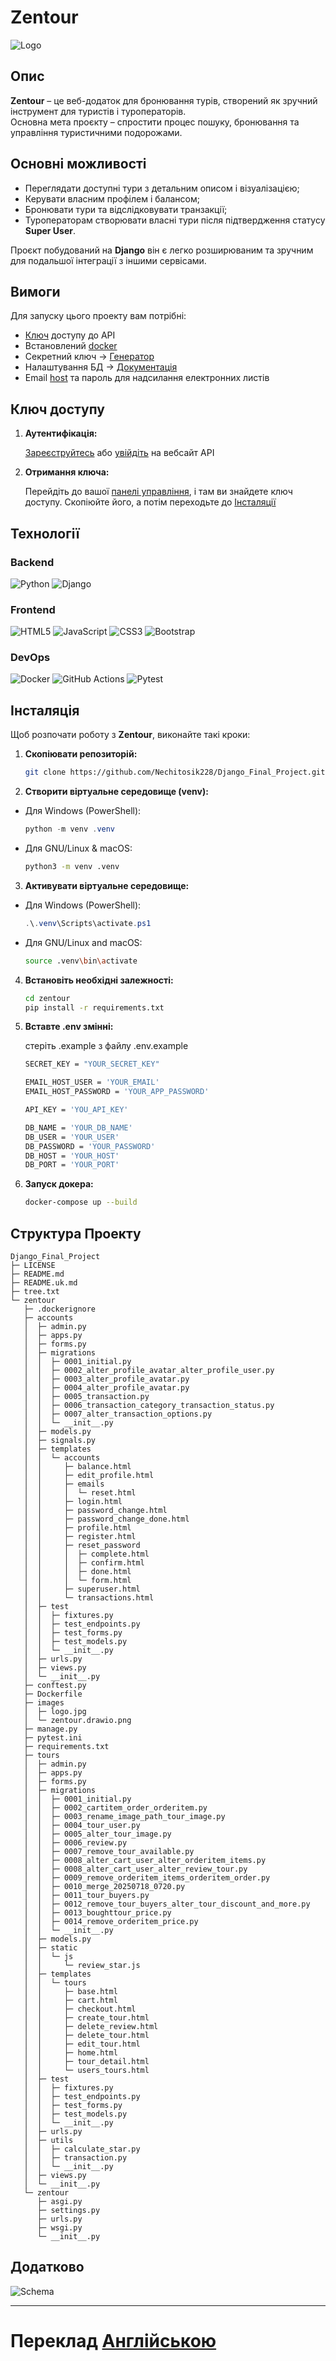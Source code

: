 # Zentour

![Logo](zentour/images/logo.jpg)

## Опис
**Zentour** – це веб-додаток для бронювання турів, створений як зручний інструмент для туристів і туроператорів.  
Основна мета проєкту – спростити процес пошуку, бронювання та управління туристичними подорожами.

## Основні можливості
- Переглядати доступні тури з детальним описом і візуалізацією;
- Керувати власним профілем і балансом;
- Бронювати тури та відслідковувати транзакції;
- Туроператорам створювати власні тури після підтвердження статусу **Super User**.

Проєкт побудований на **Django**  він є легко розширюваним та зручним для подальшої інтеграції з іншими сервісами.

## Вимоги
Для запуску цього проекту вам потрібні:
- [Ключ](#ключ-доступу) доступу до API
- Встановлений [docker](https://docs.docker.com/)
- Секретний ключ -> [Генератор](https://djecrety.ir/)
- Налаштування БД -> [Документація](https://docs.djangoproject.com/en/5.2/ref/databases/#id13)
- Email [host](#email-host) та пароль для надсилання електронних листів

## Ключ доступу
1. **Аутентифікація:**

    [Зареєструйтесь](https://mailboxlayer.com/signup?plan=797&billing=yearly) або [увійдіть](https://mailboxlayer.com/login) на вебсайт API

2. **Отримання ключа:**

    Перейдіть до вашої [панелі управління](https://mailboxlayer.com/dashboard), і там ви знайдете ключ доступу. Скопіюйте його, а потім переходьте до [Інсталяції](#інсталяція)

## Технології

### Backend

![Python](https://img.shields.io/badge/Python-3776AB?style=for-the-badge&logo=python&logoColor=white)
![Django](https://img.shields.io/badge/Django-092E20?style=for-the-badge&logo=django&logoColor=white)

### Frontend

![HTML5](https://img.shields.io/badge/HTML5-E34F26?style=for-the-badge&logo=html5&logoColor=white)
![JavaScript](https://img.shields.io/badge/JavaScript-F7DF1E?style=for-the-badge&logo=javascript&logoColor=black)
![CSS3](https://img.shields.io/badge/CSS3-1572B6?style=for-the-badge&logo=css3&logoColor=white)
![Bootstrap](https://img.shields.io/badge/Bootstrap-7952B3?style=for-the-badge&logo=bootstrap&logoColor=white)

### DevOps

![Docker](https://img.shields.io/badge/Docker-2496ED?style=for-the-badge&logo=docker&logoColor=white)
![GitHub Actions](https://img.shields.io/badge/GitHub%20Actions-2088FF?style=for-the-badge&logo=githubactions&logoColor=white)
![Pytest](https://img.shields.io/badge/Pytest-0A9EDC?style=for-the-badge&logo=pytest&logoColor=white)
## Інсталяція
Щоб розпочати роботу з **Zentour**, виконайте такі кроки:

1. **Скопіювати репозиторій:**

    ```bash
    git clone https://github.com/Nechitosik228/Django_Final_Project.git
    ```
2. **Створити віртуальне середовище (venv):**

+ Для Windows (PowerShell):
    ```powershell
    python -m venv .venv
    ```
+ Для GNU/Linux & macOS:
    ```bash
    python3 -m venv .venv
    ```
3. **Активувати віртуальне середовище:**
+ Для Windows (PowerShell):
    ```powershell
    .\.venv\Scripts\activate.ps1    
    ```
+ Для GNU/Linux and macOS:
    ```bash
    source .venv\bin\activate
    ```
4. **Встановіть необхідні залежності:**
    ```bash
    cd zentour
    pip install -r requirements.txt 
    ```
5. **Вставте .env змінні:**

    стеріть .example з файлу .env.example
    ```bash
    SECRET_KEY = "YOUR_SECRET_KEY"

    EMAIL_HOST_USER = 'YOUR_EMAIL'
    EMAIL_HOST_PASSWORD = 'YOUR_APP_PASSWORD'

    API_KEY = 'YOU_API_KEY'

    DB_NAME = 'YOUR_DB_NAME'
    DB_USER = 'YOUR_USER'
    DB_PASSWORD = 'YOUR_PASSWORD'
    DB_HOST = 'YOUR_HOST'
    DB_PORT = 'YOUR_PORT'
    ```
6. **Запуск докера:**
    ```bash
    docker-compose up --build
    ```

## Структура Проекту
```
Django_Final_Project
├─ LICENSE
├─ README.md
├─ README.uk.md
├─ tree.txt
└─ zentour
   ├─ .dockerignore
   ├─ accounts
   │  ├─ admin.py
   │  ├─ apps.py
   │  ├─ forms.py
   │  ├─ migrations
   │  │  ├─ 0001_initial.py
   │  │  ├─ 0002_alter_profile_avatar_alter_profile_user.py
   │  │  ├─ 0003_alter_profile_avatar.py
   │  │  ├─ 0004_alter_profile_avatar.py
   │  │  ├─ 0005_transaction.py
   │  │  ├─ 0006_transaction_category_transaction_status.py
   │  │  ├─ 0007_alter_transaction_options.py
   │  │  └─ __init__.py
   │  ├─ models.py
   │  ├─ signals.py
   │  ├─ templates
   │  │  └─ accounts
   │  │     ├─ balance.html
   │  │     ├─ edit_profile.html
   │  │     ├─ emails
   │  │     │  └─ reset.html
   │  │     ├─ login.html
   │  │     ├─ password_change.html
   │  │     ├─ password_change_done.html
   │  │     ├─ profile.html
   │  │     ├─ register.html
   │  │     ├─ reset_password
   │  │     │  ├─ complete.html
   │  │     │  ├─ confirm.html
   │  │     │  ├─ done.html
   │  │     │  └─ form.html
   │  │     ├─ superuser.html
   │  │     └─ transactions.html
   │  ├─ test
   │  │  ├─ fixtures.py
   │  │  ├─ test_endpoints.py
   │  │  ├─ test_forms.py
   │  │  ├─ test_models.py
   │  │  └─ __init__.py
   │  ├─ urls.py
   │  ├─ views.py
   │  └─ __init__.py
   ├─ conftest.py
   ├─ Dockerfile
   ├─ images
   │  ├─ logo.jpg
   │  └─ zentour.drawio.png
   ├─ manage.py
   ├─ pytest.ini
   ├─ requirements.txt
   ├─ tours
   │  ├─ admin.py
   │  ├─ apps.py
   │  ├─ forms.py
   │  ├─ migrations
   │  │  ├─ 0001_initial.py
   │  │  ├─ 0002_cartitem_order_orderitem.py
   │  │  ├─ 0003_rename_image_path_tour_image.py
   │  │  ├─ 0004_tour_user.py
   │  │  ├─ 0005_alter_tour_image.py
   │  │  ├─ 0006_review.py
   │  │  ├─ 0007_remove_tour_available.py
   │  │  ├─ 0008_alter_cart_user_alter_orderitem_items.py
   │  │  ├─ 0008_alter_cart_user_alter_review_tour.py
   │  │  ├─ 0009_remove_orderitem_items_orderitem_order.py
   │  │  ├─ 0010_merge_20250718_0720.py
   │  │  ├─ 0011_tour_buyers.py
   │  │  ├─ 0012_remove_tour_buyers_alter_tour_discount_and_more.py
   │  │  ├─ 0013_boughttour_price.py
   │  │  ├─ 0014_remove_orderitem_price.py
   │  │  └─ __init__.py
   │  ├─ models.py
   │  ├─ static
   │  │  └─ js
   │  │     └─ review_star.js
   │  ├─ templates
   │  │  └─ tours
   │  │     ├─ base.html
   │  │     ├─ cart.html
   │  │     ├─ checkout.html
   │  │     ├─ create_tour.html
   │  │     ├─ delete_review.html
   │  │     ├─ delete_tour.html
   │  │     ├─ edit_tour.html
   │  │     ├─ home.html
   │  │     ├─ tour_detail.html
   │  │     └─ users_tours.html
   │  ├─ test
   │  │  ├─ fixtures.py
   │  │  ├─ test_endpoints.py
   │  │  ├─ test_forms.py
   │  │  ├─ test_models.py
   │  │  └─ __init__.py
   │  ├─ urls.py
   │  ├─ utils
   │  │  ├─ calculate_star.py
   │  │  ├─ transaction.py
   │  │  └─ __init__.py
   │  ├─ views.py
   │  └─ __init__.py
   └─ zentour
      ├─ asgi.py
      ├─ settings.py
      ├─ urls.py
      ├─ wsgi.py
      └─ __init__.py
```
## Додатково

![Schema](zentour/images/zentour.drawio.png)

---
# Переклад [Англійською](README.md)
